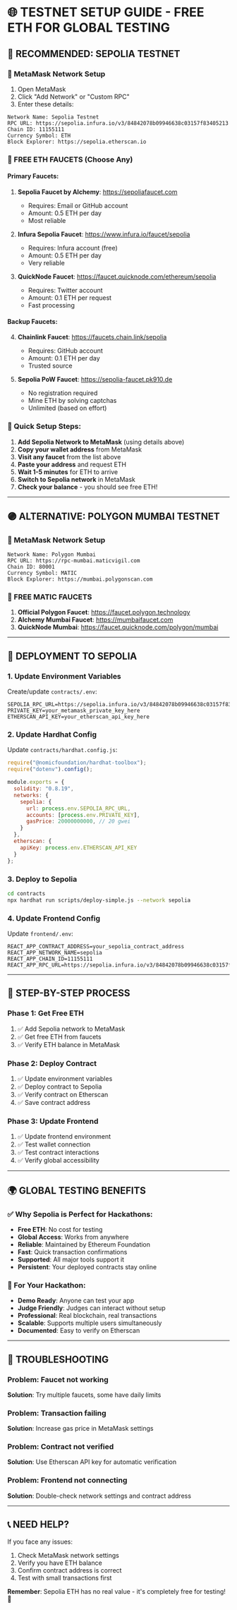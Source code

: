 # 🌐 TESTNET SETUP GUIDE - FREE ETH FOR GLOBAL TESTING

## 🎯 **RECOMMENDED: SEPOLIA TESTNET**

### **📱 MetaMask Network Setup**
1. Open MetaMask
2. Click "Add Network" or "Custom RPC"
3. Enter these details:

```
Network Name: Sepolia Testnet
RPC URL: https://sepolia.infura.io/v3/84842078b09946638c03157f83405213
Chain ID: 11155111
Currency Symbol: ETH
Block Explorer: https://sepolia.etherscan.io
```

### **🚰 FREE ETH FAUCETS (Choose Any)**

#### **Primary Faucets:**
1. **Sepolia Faucet by Alchemy**: https://sepoliafaucet.com
   - Requires: Email or GitHub account
   - Amount: 0.5 ETH per day
   - Most reliable

2. **Infura Sepolia Faucet**: https://www.infura.io/faucet/sepolia
   - Requires: Infura account (free)
   - Amount: 0.5 ETH per day
   - Very reliable

3. **QuickNode Faucet**: https://faucet.quicknode.com/ethereum/sepolia
   - Requires: Twitter account
   - Amount: 0.1 ETH per request
   - Fast processing

#### **Backup Faucets:**
4. **Chainlink Faucet**: https://faucets.chain.link/sepolia
   - Requires: GitHub account
   - Amount: 0.1 ETH per day
   - Trusted source

5. **Sepolia PoW Faucet**: https://sepolia-faucet.pk910.de
   - No registration required
   - Mine ETH by solving captchas
   - Unlimited (based on effort)

### **🔧 Quick Setup Steps:**
1. **Add Sepolia Network to MetaMask** (using details above)
2. **Copy your wallet address** from MetaMask
3. **Visit any faucet** from the list above
4. **Paste your address** and request ETH
5. **Wait 1-5 minutes** for ETH to arrive
6. **Switch to Sepolia network** in MetaMask
7. **Check your balance** - you should see free ETH!

---

## 🟣 **ALTERNATIVE: POLYGON MUMBAI TESTNET**

### **📱 MetaMask Network Setup**
```
Network Name: Polygon Mumbai
RPC URL: https://rpc-mumbai.maticvigil.com
Chain ID: 80001
Currency Symbol: MATIC
Block Explorer: https://mumbai.polygonscan.com
```

### **🚰 FREE MATIC FAUCETS**
1. **Official Polygon Faucet**: https://faucet.polygon.technology
2. **Alchemy Mumbai Faucet**: https://mumbaifaucet.com
3. **QuickNode Mumbai**: https://faucet.quicknode.com/polygon/mumbai

---

## 🚀 **DEPLOYMENT TO SEPOLIA**

### **1. Update Environment Variables**
Create/update `contracts/.env`:
```env
SEPOLIA_RPC_URL=https://sepolia.infura.io/v3/84842078b09946638c03157f83405213
PRIVATE_KEY=your_metamask_private_key_here
ETHERSCAN_API_KEY=your_etherscan_api_key_here
```

### **2. Update Hardhat Config**
Update `contracts/hardhat.config.js`:
```javascript
require("@nomicfoundation/hardhat-toolbox");
require("dotenv").config();

module.exports = {
  solidity: "0.8.19",
  networks: {
    sepolia: {
      url: process.env.SEPOLIA_RPC_URL,
      accounts: [process.env.PRIVATE_KEY],
      gasPrice: 20000000000, // 20 gwei
    }
  },
  etherscan: {
    apiKey: process.env.ETHERSCAN_API_KEY
  }
};
```

### **3. Deploy to Sepolia**
```bash
cd contracts
npx hardhat run scripts/deploy-simple.js --network sepolia
```

### **4. Update Frontend Config**
Update `frontend/.env`:
```env
REACT_APP_CONTRACT_ADDRESS=your_sepolia_contract_address
REACT_APP_NETWORK_NAME=sepolia
REACT_APP_CHAIN_ID=11155111
REACT_APP_RPC_URL=https://sepolia.infura.io/v3/84842078b09946638c03157f83405213
```

---

## 🎯 **STEP-BY-STEP PROCESS**

### **Phase 1: Get Free ETH**
1. ✅ Add Sepolia network to MetaMask
2. ✅ Get free ETH from faucets
3. ✅ Verify ETH balance in MetaMask

### **Phase 2: Deploy Contract**
1. ✅ Update environment variables
2. ✅ Deploy contract to Sepolia
3. ✅ Verify contract on Etherscan
4. ✅ Save contract address

### **Phase 3: Update Frontend**
1. ✅ Update frontend environment
2. ✅ Test wallet connection
3. ✅ Test contract interactions
4. ✅ Verify global accessibility

---

## 🌍 **GLOBAL TESTING BENEFITS**

### **✅ Why Sepolia is Perfect for Hackathons:**
- **Free ETH**: No cost for testing
- **Global Access**: Works from anywhere
- **Reliable**: Maintained by Ethereum Foundation
- **Fast**: Quick transaction confirmations
- **Supported**: All major tools support it
- **Persistent**: Your deployed contracts stay online

### **🚀 For Your Hackathon:**
- **Demo Ready**: Anyone can test your app
- **Judge Friendly**: Judges can interact without setup
- **Professional**: Real blockchain, real transactions
- **Scalable**: Supports multiple users simultaneously
- **Documented**: Easy to verify on Etherscan

---

## 🛟 **TROUBLESHOOTING**

### **Problem: Faucet not working**
**Solution**: Try multiple faucets, some have daily limits

### **Problem: Transaction failing**
**Solution**: Increase gas price in MetaMask settings

### **Problem: Contract not verified**
**Solution**: Use Etherscan API key for automatic verification

### **Problem: Frontend not connecting**
**Solution**: Double-check network settings and contract address

---

## 📞 **NEED HELP?**

If you face any issues:
1. Check MetaMask network settings
2. Verify you have ETH balance
3. Confirm contract address is correct
4. Test with small transactions first

**Remember**: Sepolia ETH has no real value - it's completely free for testing! 🎉
